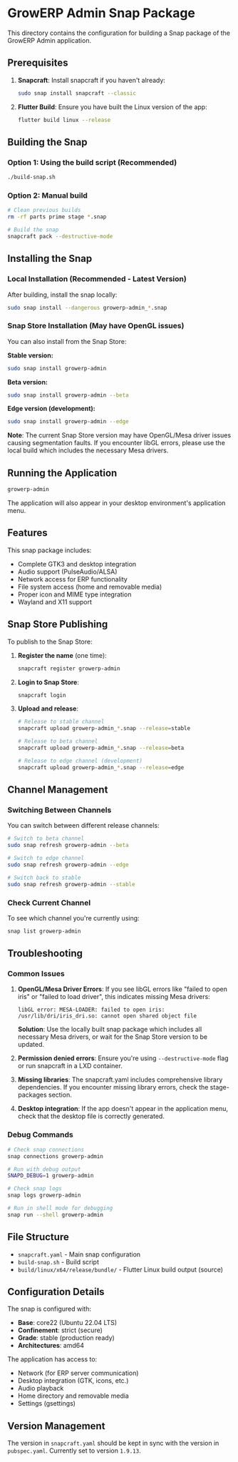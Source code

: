 # GrowERP Admin Snap Package

This directory contains the configuration for building a Snap package of the GrowERP Admin application.

## Prerequisites

1. **Snapcraft**: Install snapcraft if you haven't already:
   ```bash
   sudo snap install snapcraft --classic
   ```

2. **Flutter Build**: Ensure you have built the Linux version of the app:
   ```bash
   flutter build linux --release
   ```

## Building the Snap

### Option 1: Using the build script (Recommended)
```bash
./build-snap.sh
```

### Option 2: Manual build
```bash
# Clean previous builds
rm -rf parts prime stage *.snap

# Build the snap
snapcraft pack --destructive-mode
```

## Installing the Snap

### Local Installation (Recommended - Latest Version)
After building, install the snap locally:
```bash
sudo snap install --dangerous growerp-admin_*.snap
```

### Snap Store Installation (May have OpenGL issues)
You can also install from the Snap Store:

**Stable version:**
```bash
sudo snap install growerp-admin
```

**Beta version:**
```bash
sudo snap install growerp-admin --beta
```

**Edge version (development):**
```bash
sudo snap install growerp-admin --edge
```

**Note**: The current Snap Store version may have OpenGL/Mesa driver issues causing segmentation faults. If you encounter libGL errors, please use the local build which includes the necessary Mesa drivers.

## Running the Application

```bash
growerp-admin
```

The application will also appear in your desktop environment's application menu.

## Features

This snap package includes:
- Complete GTK3 and desktop integration
- Audio support (PulseAudio/ALSA)
- Network access for ERP functionality
- File system access (home and removable media)
- Proper icon and MIME type integration
- Wayland and X11 support

## Snap Store Publishing

To publish to the Snap Store:

1. **Register the name** (one time):
   ```bash
   snapcraft register growerp-admin
   ```

2. **Login to Snap Store**:
   ```bash
   snapcraft login
   ```

3. **Upload and release**:
   ```bash
   # Release to stable channel
   snapcraft upload growerp-admin_*.snap --release=stable
   
   # Release to beta channel
   snapcraft upload growerp-admin_*.snap --release=beta
   
   # Release to edge channel (development)
   snapcraft upload growerp-admin_*.snap --release=edge
   ```

## Channel Management

### Switching Between Channels
You can switch between different release channels:

```bash
# Switch to beta channel
sudo snap refresh growerp-admin --beta

# Switch to edge channel  
sudo snap refresh growerp-admin --edge

# Switch back to stable
sudo snap refresh growerp-admin --stable
```

### Check Current Channel
To see which channel you're currently using:
```bash
snap list growerp-admin
```

## Troubleshooting

### Common Issues

1. **OpenGL/Mesa Driver Errors**: If you see libGL errors like "failed to open iris" or "failed to load driver", this indicates missing Mesa drivers:
   ```
   libGL error: MESA-LOADER: failed to open iris: /usr/lib/dri/iris_dri.so: cannot open shared object file
   ```
   **Solution**: Use the locally built snap package which includes all necessary Mesa drivers, or wait for the Snap Store version to be updated.

2. **Permission denied errors**: Ensure you're using `--destructive-mode` flag or run snapcraft in a LXD container.

3. **Missing libraries**: The snapcraft.yaml includes comprehensive library dependencies. If you encounter missing library errors, check the stage-packages section.

4. **Desktop integration**: If the app doesn't appear in the application menu, check that the desktop file is correctly generated.

### Debug Commands

```bash
# Check snap connections
snap connections growerp-admin

# Run with debug output
SNAPD_DEBUG=1 growerp-admin

# Check snap logs
snap logs growerp-admin

# Run in shell mode for debugging
snap run --shell growerp-admin
```

## File Structure

- `snapcraft.yaml` - Main snap configuration
- `build-snap.sh` - Build script
- `build/linux/x64/release/bundle/` - Flutter Linux build output (source)

## Configuration Details

The snap is configured with:
- **Base**: core22 (Ubuntu 22.04 LTS)
- **Confinement**: strict (secure)
- **Grade**: stable (production ready)
- **Architectures**: amd64

The application has access to:
- Network (for ERP server communication)
- Desktop integration (GTK, icons, etc.)
- Audio playback
- Home directory and removable media
- Settings (gsettings)

## Version Management

The version in `snapcraft.yaml` should be kept in sync with the version in `pubspec.yaml`. Currently set to version `1.9.13`.
